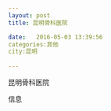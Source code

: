 ```yaml
--- 
layout: post 
title: 昆明骨科医院

date:   2016-05-03 13:39:56 
categories:其他  
city:昆明
  
--- 
```

   
昆明骨科医院

信息

